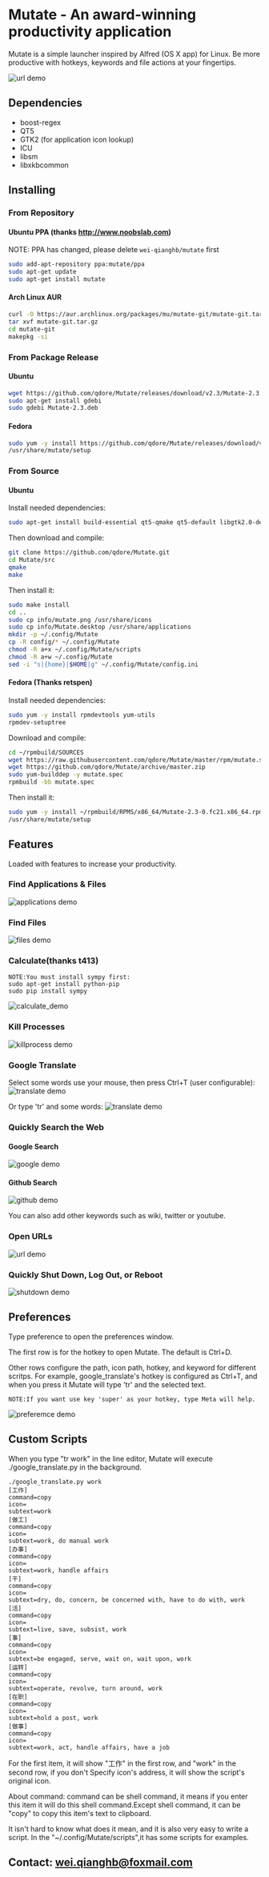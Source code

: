 Mutate - An award-winning productivity application
======
Mutate is a simple launcher inspired by Alfred (OS X app) for Linux. Be more productive with hotkeys, keywords and file actions at your fingertips.

![url demo](http://i.imgur.com/bnBvfgw.png)


## Dependencies
* boost-regex
* QT5
* GTK2 (for application icon lookup)
* ICU
* libsm
* libxkbcommon


## Installing
### From Repository
#### Ubuntu PPA (thanks http://www.noobslab.com)
NOTE: PPA has changed, please delete ```wei-qianghb/mutate``` first

```bash
sudo add-apt-repository ppa:mutate/ppa
sudo apt-get update
sudo apt-get install mutate
```


#### Arch Linux AUR
```bash
curl -O https://aur.archlinux.org/packages/mu/mutate-git/mutate-git.tar.gz
tar xvf mutate-git.tar.gz
cd mutate-git
makepkg -si
```

### From Package Release
#### Ubuntu
```bash
wget https://github.com/qdore/Mutate/releases/download/v2.3/Mutate-2.3.deb
sudo apt-get install gdebi
sudo gdebi Mutate-2.3.deb
```

#### Fedora
```bash
sudo yum -y install https://github.com/qdore/Mutate/releases/download/v2.3/Mutate-2.3-0.fc21.x86_64.rpm
/usr/share/mutate/setup
```


### From Source
#### Ubuntu
Install needed dependencies:
```bash
sudo apt-get install build-essential qt5-qmake qt5-default libgtk2.0-dev libqt5x11extras5-dev libboost-regex-dev
```

Then download and compile:
```bash
git clone https://github.com/qdore/Mutate.git
cd Mutate/src
qmake
make
```

Then install it:
```bash
sudo make install
cd ..
sudo cp info/mutate.png /usr/share/icons
sudo cp info/Mutate.desktop /usr/share/applications
mkdir -p ~/.config/Mutate
cp -R config/* ~/.config/Mutate
chmod -R a+x ~/.config/Mutate/scripts
chmod -R a+w ~/.config/Mutate
sed -i "s|{home}|$HOME|g" ~/.config/Mutate/config.ini
```

#### Fedora (Thanks retspen)
Install needed dependencies:
```bash
sudo yum -y install rpmdevtools yum-utils
rpmdev-setuptree
```

Download and compile:
```bash
cd ~/rpmbuild/SOURCES
wget https://raw.githubusercontent.com/qdore/Mutate/master/rpm/mutate.spec
wget https://github.com/qdore/Mutate/archive/master.zip
sudo yum-builddep -y mutate.spec
rpmbuild -bb mutate.spec
```

Then install it:
```bash
sudo yum -y install ~/rpmbuild/RPMS/x86_64/Mutate-2.3-0.fc21.x86_64.rpm
/usr/share/mutate/setup
```


## Features
Loaded with features to increase your productivity.

### Find Applications & Files
![applications demo](http://i.imgur.com/dyNHVwU.png)

### Find Files
![files demo](http://i.imgur.com/4Jx878l.png)

### Calculate(thanks t413)
```
NOTE:You must install sympy first:
sudo apt-get install python-pip
sudo pip install sympy
```

![calculate_demo](http://i.imgur.com/py09Ewv.png)

### Kill Processes
![killprocess demo](http://i.imgur.com/XSciIex.png)

### Google Translate
Select some words use your mouse, then press Ctrl+T (user configurable):
![translate demo](http://i.imgur.com/kB4YSqU.jpg)

Or type 'tr' and some words:
![translate demo](http://i.imgur.com/gycjZeY.png)

### Quickly Search the Web
#### Google Search
![google demo](http://i.imgur.com/oRtXJBu.png)

#### Github Search
![github demo](http://i.imgur.com/oIVCSqS.png)

You can also add other keywords such as wiki, twitter or youtube.

### Open URLs
![url demo](http://i.imgur.com/2JFFMZz.png)

### Quickly Shut Down, Log Out, or Reboot
![shutdown demo](http://i.imgur.com/yvyyUDb.png)


## Preferences
Type preference to open the preferences window.

The first row is for the hotkey to open Mutate. The default is Ctrl+D.

Other rows configure the path, icon path, hotkey, and keyword for different 
scritps. For example, google_translate's hotkey is configured as Ctrl+T, and 
when you press it Mutate will type 'tr' and the selected text.

```
NOTE:If you want use key 'super' as your hotkey, type Meta will help.
```

![preferemce demo](http://i.imgur.com/1hHLY6r.png)

## Custom Scripts
When you type "tr work" in the line editor, Mutate will execute 
./google_translate.py in the background.

```
./google_translate.py work
[工作]
command=copy
icon=
subtext=work
[做工]
command=copy
icon=
subtext=work, do manual work
[办事]
command=copy
icon=
subtext=work, handle affairs
[干]
command=copy
icon=
subtext=dry, do, concern, be concerned with, have to do with, work
[活]
command=copy
icon=
subtext=live, save, subsist, work
[事]
command=copy
icon=
subtext=be engaged, serve, wait on, wait upon, work
[运转]
command=copy
icon=
subtext=operate, revolve, turn around, work
[在职]
command=copy
icon=
subtext=hold a post, work
[做事]
command=copy
icon=
subtext=work, act, handle affairs, have a job
```

For the first item, it will show "工作" in the first row, and "work" in the second row, if you don't Specify icon's address, it will show the script's original icon.

About command:
command can be shell command, it means if you enter this item it will do this shell command.Except shell command, it can be "copy" to copy this item's text to clipboard.

It isn't hard to know what does it mean, and it is also very easy to write a script.
In the "~/.config/Mutate/scripts",it has some scripts for examples.

## Contact: wei.qianghb@foxmail.com


